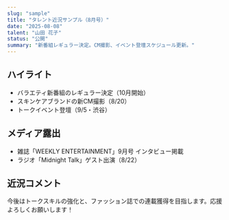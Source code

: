 ```yaml
---
slug: "sample"
title: "タレント近況サンプル（8月号）"
date: "2025-08-08"
talent: "山田 花子"
status: "公開"
summary: "新番組レギュラー決定。CM撮影、イベント登壇スケジュール更新。"
---
```


## ハイライト

- バラエティ新番組のレギュラー決定（10月開始）
- スキンケアブランドの新CM撮影（8/20）
- トークイベント登壇（9/5・渋谷）

## メディア露出

- 雑誌「WEEKLY ENTERTAINMENT」9月号 インタビュー掲載
- ラジオ「Midnight Talk」ゲスト出演（8/22）

## 近況コメント

今後はトークスキルの強化と、ファッション誌での連載獲得を目指します。応援よろしくお願いします！
